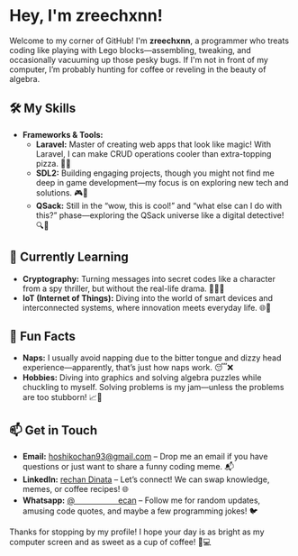 # **Hey, I'm zreechxnn!**

Welcome to my corner of GitHub! I'm **zreechxnn**, a programmer who treats coding like playing with Lego blocks—assembling, tweaking, and occasionally vacuuming up those pesky bugs. If I'm not in front of my computer, I’m probably hunting for coffee or reveling in the beauty of algebra.

## 🛠️ **My Skills**

- **Frameworks & Tools:**
  - **Laravel:** Master of creating web apps that look like magic! With Laravel, I can make CRUD operations cooler than extra-topping pizza. 🌈✨
  - **SDL2:** Building engaging projects, though you might not find me deep in game development—my focus is on exploring new tech and solutions. 🎮🚀
  - **QSack:** Still in the “wow, this is cool!” and “what else can I do with this?” phase—exploring the QSack universe like a digital detective! 🔍🎢

## 🌱 **Currently Learning**

- **Cryptography:** Turning messages into secret codes like a character from a spy thriller, but without the real-life drama. 🔐🕵️‍♂️
- **IoT (Internet of Things):** Diving into the world of smart devices and interconnected systems, where innovation meets everyday life. 🌐🔧

## 🤔 **Fun Facts**

- **Naps:** I usually avoid napping due to the bitter tongue and dizzy head experience—apparently, that’s just how naps work. 😴❌
- **Hobbies:** Diving into graphics and solving algebra puzzles while chuckling to myself. Solving problems is my jam—unless the problems are too stubborn! 📈🎨

## 📫 **Get in Touch**

- **Email:** [hoshikochan93@gmail.com](mailto:hoshikochan93@gmail.com) – Drop me an email if you have questions or just want to share a funny coding meme. 📬
- **LinkedIn:** [rechan Dinata](https://www.linkedin.com/in/rechan-dinata-a80552278/) – Let’s connect! We can swap knowledge, memes, or coffee recipes! 🌐
- **Whatsapp:** [@ㅤㅤㅤㅤㅤㅤecan](https://wa.me/62895422689930) – Follow me for random updates, amusing code quotes, and maybe a few programming jokes! 🐦

Thanks for stopping by my profile! I hope your day is as bright as my computer screen and as sweet as a cup of coffee! 🚀💻
